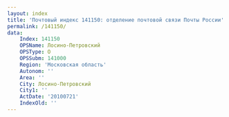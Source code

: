 ```yaml
---
layout: index
title: 'Почтовый индекс 141150: отделение почтовой связи Почты России'
permalink: /141150/
data:
    Index: 141150
    OPSName: Лосино-Петровский
    OPSType: О
    OPSSubm: 141000
    Region: 'Московская область'
    Autonom: ''
    Area: ''
    City: Лосино-Петровский
    City1: ''
    ActDate: '20100721'
    IndexOld: ''
---
```

